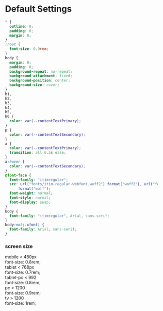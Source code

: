 # Default Settings

```css
* {
  outline: 0;
  padding: 0;
  margin: 0;
}
:root {
  font-size: 0.9rem;
}
body {
  margin: 0;
  padding: 0;
  background-repeat: no-repeat;
  background-attachment: fixed;
  background-position: center;
  background-size: cover;
}
h1,
h2,
h3,
h4,
h5,
h6 {
  color: var(--contentTextPrimary);
}
p {
  color: var(--contentTextSecondary);
}
a {
  color: var(--contentTextPrimary);
  transition: all 0.5s ease;
}
a:hover {
  color: var(--contentTextSecondary);
}
@font-face {
  font-family: "itimregular";
  src: url("fonts/itim-regular-webfont.woff2") format("woff2"), url("fonts/itim-regular-webfont.woff")
      format("woff");
  font-weight: normal;
  font-style: normal;
  font-display: swap;
}
body {
  font-family: "itimregular", Arial, sans-serif;
}
body:not(.xfont) {
  font-family: Arial, sans-serif;
}
```

### screen size

mobile < 480px
<br>
font-size: 0.8rem;
<br>
tablet < 768px
<br>
font-size: 0.7rem;
<br>
tablet-pc < 992
<br>
font-size: 0.8rem;
<br>
pc < 1200
<br>
font-size: 0.9rem;
<br>
tv > 1200
<br>
font-size: 1rem;
